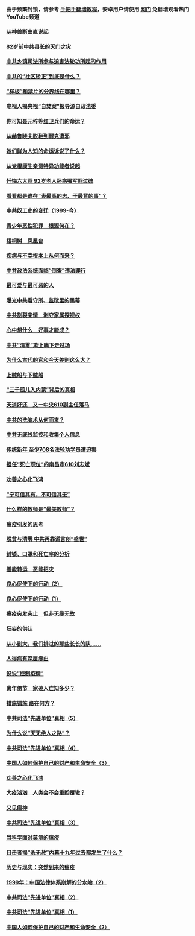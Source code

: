 #### 由于频繁封锁，请参考 [手把手翻墙教程](https://github.com/gfw-breaker/guides/wiki/)，安卓用户请使用 [网门](https://github.com/gfw-breaker/nogfw/blob/master/dl.md?t=04141101) 免翻墙观看热门YouTube频道 

#### [从神兽断曲直说起](../pages/19/423201.md?t=04141101) 

#### [82岁前中共县长的灭门之灾](../pages/19/423055.md?t=04141101) 

#### [中共乡镇司法所参与迫害法轮功所起的作用](../pages/19/423064.md?t=04141101) 

#### [中共的“社区矫正”到底是什么？](../pages/19/422870.md?t=04141101) 

#### [“样板”和禁片的分界线在哪里？](../pages/19/422704.md?t=04141101) 

#### [电视人揭央视“自焚案”报导源自政法委](../pages/19/422770.md?t=04141101) 

#### [你可知聂元梓等红卫兵们的命运？](../pages/19/422848.md?t=04141101) 

#### [从赫鲁晓夫脱鞋到耐克遭邪](../pages/19/422826.md?t=04141101) 

#### [她们鲜为人知的命运诉说了什么？](../pages/19/422754.md?t=04141101) 

#### [从党棍康生亲测特异功能者说起](../pages/19/422657.md?t=04141101) 

#### [忏悔六大罪 92岁老人卧病嘱写罪过碑](../pages/19/422750.md?t=04141101) 

#### [看看都是谁在“表最高的忠、干最背的事”？](../pages/19/422703.md?t=04141101) 

#### [中共奴工史的变迁（1999-今）](../pages/19/422656.md?t=04141101) 

#### [青少年恶性犯罪　根源何在？](../pages/19/422449.md?t=04141101) 

#### [梧桐树　凤凰台](../pages/19/422442.md?t=04141101) 

#### [疾病与不幸根本上从何而来？](../pages/19/422438.md?t=04141101) 

#### [中共政法系统面临“倒查”违法罪行](../pages/19/422497.md?t=04141101) 

#### [最可爱与最可恶的人](../pages/19/422448.md?t=04141101) 

#### [曝光中共看守所、监狱里的黑幕](../pages/19/422390.md?t=04141101) 

#### [中共割裂亲情　剥夺家属探视权](../pages/19/422364.md?t=04141101) 

#### [心中想什么　好事才能成？](../pages/19/422318.md?t=04141101) 

#### [中共“清零”欺上瞒下走过场](../pages/19/422306.md?t=04141101) 

#### [为什么古代的官和今天差别这么大？](../pages/19/422228.md?t=04141101) 

#### [上贼船与下贼船](../pages/19/422276.md?t=04141101) 

#### [“三千孤儿入内蒙”背后的真相](../pages/19/422229.md?t=04141101) 

#### [天道好还　又一中央610副主任落马](../pages/19/422155.md?t=04141101) 

#### [中共的洗脑术从何而来？](../pages/19/422154.md?t=04141101) 

#### [中共无底线监控和收集个人信息](../pages/19/422039.md?t=04141101) 

#### [传统新年 至少708名法轮功学员遭迫害](../pages/19/421946.md?t=04141101) 

#### [担任“死亡职位”的南昌市610刘志斌](../pages/19/421957.md?t=04141101) 

#### [劝善之心化飞鸿](../pages/19/421164.md?t=04141101) 

#### [“宁可信其有，不可信其无”](../pages/19/421691.md?t=04141101) 

#### [什么样的教师是“最美教师”？](../pages/19/421755.md?t=04141101) 

#### [瘟疫引发的思考](../pages/19/421594.md?t=04141101) 

#### [脱贫与清零 中共再靠谎言创“盛世”](../pages/19/421590.md?t=04141101) 

#### [封锁、口罩和死亡率的分析](../pages/19/421495.md?t=04141101) 

#### [善能转运　恶能招灾](../pages/19/421334.md?t=04141101) 

#### [良心促使下的行动（2）](../pages/19/421361.md?t=04141101) 

#### [良心促使下的行动（1）](../pages/19/421302.md?t=04141101) 

#### [瘟疫突发突止　但非无缘无故](../pages/19/421281.md?t=04141101) 

#### [狂妄的供认](../pages/19/421199.md?t=04141101) 

#### [从小到大，我们排过的那些长长的队……](../pages/19/421243.md?t=04141101) 

#### [人得病有深层缘由](../pages/19/420864.md?t=04141101) 

#### [说说“控制疫情”](../pages/19/420831.md?t=04141101) 

#### [离年傍节　家破人亡知多少？](../pages/19/420563.md?t=04141101) 

#### [措施错施  路在何方？](../pages/19/420076.md?t=04141101) 

#### [中共司法“先进单位”真相（5）](../pages/19/419453.md?t=04141101) 

#### [为什么说“天无绝人之路”？](../pages/19/419618.md?t=04141101) 

#### [中共司法“先进单位”真相（4）](../pages/19/419452.md?t=04141101) 

#### [中国人如何保护自己的财产和生命安全（3）](../pages/19/419405.md?t=04141101) 

#### [劝善之心化飞鸿](../pages/19/418758.md?t=04141101) 

#### [大疫汹汹　人类会不会重蹈覆辙？](../pages/19/419691.md?t=04141101) 

#### [又见瘟神](../pages/19/419225.md?t=04141101) 

#### [中共司法“先进单位”真相（3）](../pages/19/419451.md?t=04141101) 

#### [当科学面对莫测的瘟疫](../pages/19/419625.md?t=04141101) 

#### [目击者揭“杀无赦”内幕十九年过去都发生了什么？](../pages/19/419617.md?t=04141101) 

#### [历史与现实：突然到来的瘟疫](../pages/19/419619.md?t=04141101) 

#### [1999年：中国法律体系崩解的分水岭（2）](../pages/19/419455.md?t=04141101) 

#### [中共司法“先进单位”真相（2）](../pages/19/419450.md?t=04141101) 

#### [中共司法“先进单位”真相（1）](../pages/19/419449.md?t=04141101) 

#### [中国人如何保护自己的财产和生命安全（2）](../pages/19/419404.md?t=04141101) 

